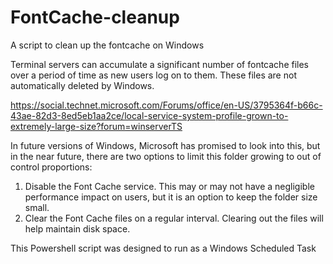 # FontCache-cleanup
A script to clean up the fontcache on Windows

Terminal servers can accumulate a significant number of fontcache files over a period of time as new users log on to them. These files are not automatically deleted by Windows. 

https://social.technet.microsoft.com/Forums/office/en-US/3795364f-b66c-43ae-82d3-8ed5eb1aa2ce/local-service-system-profile-grown-to-extremely-large-size?forum=winserverTS

In future versions of Windows, Microsoft has promised to look into this, but in the near future, there are two options to limit this folder growing to out of control proportions:

1. Disable the Font Cache service. This may or may not have a negligible performance impact on users, but it is an option to keep the folder size small.
2. Clear the Font Cache files on a regular interval. Clearing out the files will help maintain disk space.

This Powershell script was designed to run as a Windows Scheduled Task
